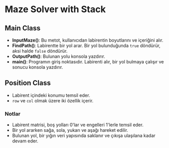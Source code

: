 # Maze Solver with Stack

## Main Class

- **InputMaze()**: Bu metot, kullanıcıdan labirentin boyutlarını ve içeriğini alır.
- **FindPath()**: Labirentte bir yol arar. Bir yol bulunduğunda `true` döndürür, aksi halde `false` döndürür.
- **OutputPath()**: Bulunan yolu konsola yazdırır.
- **main()**: Programın giriş noktasıdır. Labirenti alır, bir yol bulmaya çalışır ve sonucu konsola yazdırır.

## Position Class

- Labirent içindeki konumu temsil eder.
- `row` ve `col` olmak üzere iki özellik içerir.

### Notlar

- Labirent matrisi, boş yolları 0'lar ve engelleri 1'lerle temsil eder.
- Bir yol ararken sağa, sola, yukarı ve aşağı hareket edilir.
- Bulunan yol, bir yığın veri yapısında saklanır ve çıkışa ulaşılana kadar devam eder.

